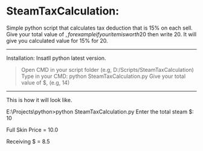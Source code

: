 # SteamTaxCalculation:

Simple python script that calculates tax deduction that is 15% on each sell.
Give your total value of $, 
forexample if your item is worth 20$ then write 20.
It will give you calculated value for 15% for 20.

------------------------------------------------------------------
Installation:
Insatll python latest version. 
> Open CMD in your script folder (e.g, D:/Scripts/SteamTaxCalculation)
Type in your CMD: python SteamTaxCalculation.py
Give your total value of $, (e.g, 14) 

---------------------------------------------------------------------

This is how it will look like.

E:\Projects\python>python SteamTaxCalculation.py
Enter the total steam $: 10

Full Skin Price =  10.0

Receiving $ = 8.5

